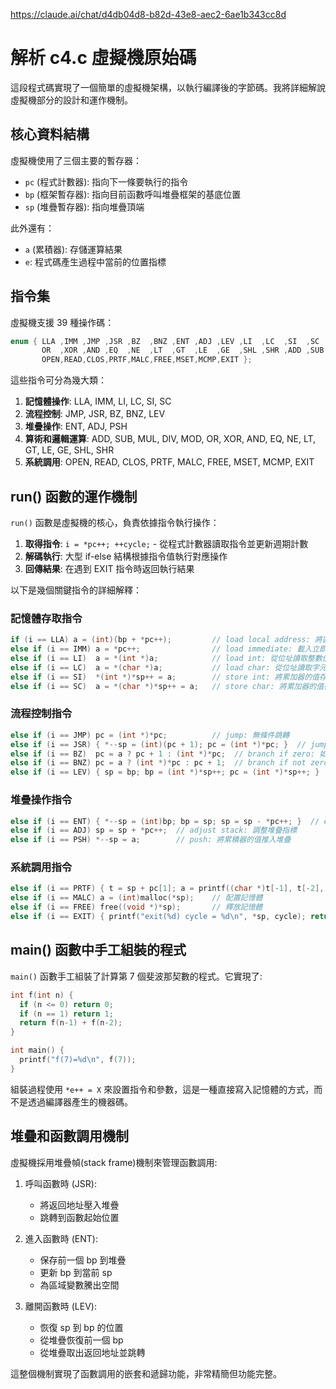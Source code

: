 https://claude.ai/chat/d4db04d8-b82d-43e8-aec2-6ae1b343cc8d

# 解析 c4.c 虛擬機原始碼

這段程式碼實現了一個簡單的虛擬機架構，以執行編譯後的字節碼。我將詳細解說虛擬機部分的設計和運作機制。

## 核心資料結構

虛擬機使用了三個主要的暫存器：
- `pc` (程式計數器): 指向下一條要執行的指令
- `bp` (框架暫存器): 指向目前函數呼叫堆疊框架的基底位置
- `sp` (堆疊暫存器): 指向堆疊頂端

此外還有：
- `a` (累積器): 存儲運算結果
- `e`: 程式碼產生過程中當前的位置指標

## 指令集

虛擬機支援 39 種操作碼：

```c
enum { LLA ,IMM ,JMP ,JSR ,BZ  ,BNZ ,ENT ,ADJ ,LEV ,LI  ,LC  ,SI  ,SC  ,PSH ,
       OR  ,XOR ,AND ,EQ  ,NE  ,LT  ,GT  ,LE  ,GE  ,SHL ,SHR ,ADD ,SUB ,MUL ,DIV ,MOD ,
       OPEN,READ,CLOS,PRTF,MALC,FREE,MSET,MCMP,EXIT };
```

這些指令可分為幾大類：

1. **記憶體操作**: LLA, IMM, LI, LC, SI, SC
2. **流程控制**: JMP, JSR, BZ, BNZ, LEV
3. **堆疊操作**: ENT, ADJ, PSH
4. **算術和邏輯運算**: ADD, SUB, MUL, DIV, MOD, OR, XOR, AND, EQ, NE, LT, GT, LE, GE, SHL, SHR
5. **系統調用**: OPEN, READ, CLOS, PRTF, MALC, FREE, MSET, MCMP, EXIT

## run() 函數的運作機制

`run()` 函數是虛擬機的核心，負責依據指令執行操作：

1. **取得指令**: `i = *pc++; ++cycle;` - 從程式計數器讀取指令並更新週期計數
2. **解碼執行**: 大型 if-else 結構根據指令值執行對應操作
3. **回傳結果**: 在遇到 EXIT 指令時返回執行結果

以下是幾個關鍵指令的詳細解釋：

### 記憶體存取指令

```c
if (i == LLA) a = (int)(bp + *pc++);         // load local address: 將區域變數地址載入累積器
else if (i == IMM) a = *pc++;                // load immediate: 載入立即值或全域變數地址
else if (i == LI)  a = *(int *)a;            // load int: 從位址讀取整數值
else if (i == LC)  a = *(char *)a;           // load char: 從位址讀取字元值
else if (i == SI)  *(int *)*sp++ = a;        // store int: 將累加器的值存為整數
else if (i == SC)  a = *(char *)*sp++ = a;   // store char: 將累加器的值存為字元
```

### 流程控制指令

```c
else if (i == JMP) pc = (int *)*pc;          // jump: 無條件跳轉
else if (i == JSR) { *--sp = (int)(pc + 1); pc = (int *)*pc; }  // jump to subroutine: 呼叫子程序
else if (i == BZ)  pc = a ? pc + 1 : (int *)*pc;  // branch if zero: 如果 a 為 0 則跳轉
else if (i == BNZ) pc = a ? (int *)*pc : pc + 1;  // branch if not zero: 如果 a 不為 0 則跳轉
else if (i == LEV) { sp = bp; bp = (int *)*sp++; pc = (int *)*sp++; }  // leave subroutine: 離開子程序
```

### 堆疊操作指令

```c
else if (i == ENT) { *--sp = (int)bp; bp = sp; sp = sp - *pc++; }  // enter subroutine: 進入子程序
else if (i == ADJ) sp = sp + *pc++;  // adjust stack: 調整堆疊指標
else if (i == PSH) *--sp = a;        // push: 將累積器的值推入堆疊
```

### 系統調用指令

```c
else if (i == PRTF) { t = sp + pc[1]; a = printf((char *)t[-1], t[-2], t[-3], t[-4], t[-5], t[-6]); }
else if (i == MALC) a = (int)malloc(*sp);    // 配置記憶體
else if (i == FREE) free((void *)*sp);       // 釋放記憶體
else if (i == EXIT) { printf("exit(%d) cycle = %d\n", *sp, cycle); return *sp; }  // 程式結束
```

## main() 函數中手工組裝的程式

`main()` 函數手工組裝了計算第 7 個斐波那契數的程式。它實現了:

```c
int f(int n) {
  if (n <= 0) return 0;
  if (n == 1) return 1;
  return f(n-1) + f(n-2);
}

int main() {
  printf("f(7)=%d\n", f(7));
}
```

組裝過程使用 `*e++ = X` 來設置指令和參數，這是一種直接寫入記憶體的方式，而不是透過編譯器產生的機器碼。

## 堆疊和函數調用機制

虛擬機採用堆疊幀(stack frame)機制來管理函數調用:

1. 呼叫函數時 (JSR):
   - 將返回地址壓入堆疊
   - 跳轉到函數起始位置

2. 進入函數時 (ENT):
   - 保存前一個 bp 到堆疊
   - 更新 bp 到當前 sp
   - 為區域變數騰出空間

3. 離開函數時 (LEV):
   - 恢復 sp 到 bp 的位置
   - 從堆疊恢復前一個 bp
   - 從堆疊取出返回地址並跳轉

這整個機制實現了函數調用的嵌套和遞歸功能，非常精簡但功能完整。